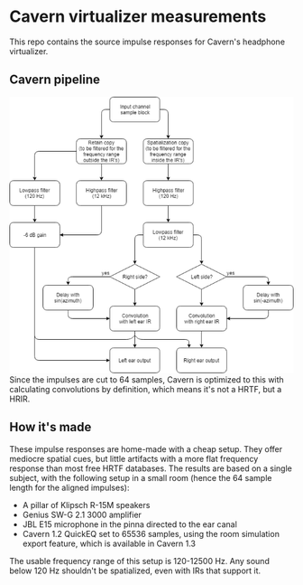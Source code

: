 # Cavern virtualizer measurements
This repo contains the source impulse responses for Cavern's headphone
virtualizer.

## Cavern pipeline
![Cavern pipeline](Cavern%20pipeline.png)
Since the impulses are cut to 64 samples, Cavern is optimized to this with
calculating convolutions by definition, which means it's not a HRTF, but a HRIR.

## How it's made
These impulse responses are home-made with a cheap setup. They offer mediocre
spatial cues, but little artifacts with a more flat frequency response than most
free HRTF databases. The results are based on a single subject, with the
following setup in a small room (hence the 64 sample length for the aligned
impulses):
* A pillar of Klipsch R-15M speakers
* Genius SW-G 2.1 3000 amplifier
* JBL E15 microphone in the pinna directed to the ear canal
* Cavern 1.2 QuickEQ set to 65536 samples, using the room simulation export
feature, which is available in Cavern 1.3

The usable frequency range of this setup is 120-12500 Hz. Any sound below 120 Hz
shouldn't be spatialized, even with IRs that support it.

